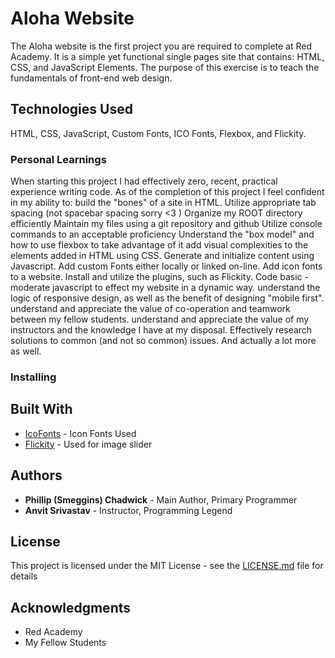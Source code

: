 # Aloha Website

The Aloha website is the first project you are required to complete at Red Academy. It is a simple yet functional single pages site that contains: HTML, CSS, and JavaScript Elements. The purpose of this exercise is to teach the fundamentals of front-end web design.

## Technologies Used

HTML, CSS, JavaScript, Custom Fonts, ICO Fonts, Flexbox, and Flickity.

### Personal Learnings

When starting this project I had effectively zero, recent, practical experience writing code.
As of the completion of this project I feel confident in my ability to:
    build the "bones" of a site in HTML.
    Utilize appropriate tab spacing (not spacebar spacing sorry <3 )
    Organize my ROOT directory efficiently
    Maintain my files using a git repository and github
    Utilize console commands to an acceptable proficiency
    Understand the "box model" and how to use flexbox to take advantage of it
    add visual complexities to the elements added in HTML using CSS.
    Generate and initialize content using Javascript.
    Add custom Fonts either locally or linked on-line.
    Add icon fonts to a website.
    Install and utilize the plugins, such as Flickity.
    Code basic - moderate javascript to effect my website in a dynamic way.
    understand the logic of responsive design, as well as the benefit of designing "mobile first".
    understand and appreciate the value of co-operation and teamwork between my fellow students.
    understand and appreciate the value of my instructors and the knowledge I have at my disposal.
    Effectively research solutions to common (and not so common) issues.
    And actually a lot more as well.

### Installing



## Built With

* [IcoFonts](https://icofont.com/) - Icon Fonts Used
* [Flickity](https://flickity.metafizzy.co/) - Used for image slider

## Authors

* **Phillip (Smeggins) Chadwick** - Main Author, Primary Programmer
* **Anvit Srivastav** - Instructor, Programming Legend

## License

This project is licensed under the MIT License - see the [LICENSE.md](LICENSE.md) file for details

## Acknowledgments

* Red Academy
* My Fellow Students
